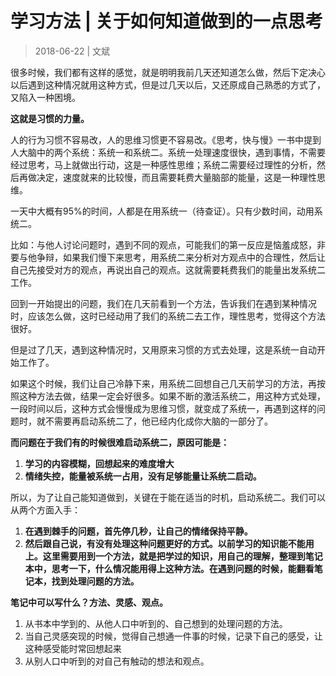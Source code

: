 # 学习方法 | 关于如何知道做到的一点思考

> 2018-06-22 | 文斌


很多时候，我们都有这样的感觉，就是明明我前几天还知道怎么做，然后下定决心以后遇到这种情况就用这种方式，但是过几天以后，又还原成自己熟悉的方式了，又陷入一种困境。

**这就是习惯的力量。**

人的行为习惯不容易改，人的思维习惯更不容易改。《思考，快与慢》一书中提到人大脑中的两个系统：系统一和系统二。系统一处理速度很快，遇到事情，不需要经过思考，马上就做出行动，这是一种感性思维；系统二需要经过理性的分析，然后再做决定，速度就来的比较慢，而且需要耗费大量脑部的能量，这是一种理性思维。

一天中大概有95%的时间，人都是在用系统一（待查证）。只有少数时间，动用系统二。

比如：与他人讨论问题时，遇到不同的观点，可能我们的第一反应是恼羞成怒，非要与他争辩，如果我们慢下来思考，用系统二来分析对方观点中的合理性，然后让自己先接受对方的观点，再说出自己的观点。这就需要耗费我们的能量出发系统二工作。

回到一开始提出的问题，我们在几天前看到一个方法，告诉我们在遇到某种情况时，应该怎么做，这时已经动用了我们的系统二去工作，理性思考，觉得这个方法很好。

但是过了几天，遇到这种情况时，又用原来习惯的方式去处理，这是系统一自动开始工作了。

如果这个时候，我们让自己冷静下来，用系统二回想自己几天前学习的方法，再按照这种方法去做，结果一定会好很多。如果不断的激活系统二，用这种方式处理，一段时间以后，这种方式会慢慢成为思维习惯，就变成了系统一，再遇到这样的问题时，就不需要再启动系统二了，他已经内化成你大脑的一部分了。

**而问题在于我们有的时候很难启动系统二，原因可能是：**

1. **学习的内容模糊，回想起来的难度增大**
2. **情绪失控，能量被系统一占用，没有足够能量让系统二启动。**


所以，为了让自己能知道做到，关键在于能在适当的时机，启动系统二。我们可以从两个方面入手：

1. **在遇到棘手的问题，首先停几秒，让自己的情绪保持平静。**
2. **然后跟自己说，有没有处理这种问题更好的方式。以前学习的知识能不能用上。这里需要用到一个方法，就是把学过的知识，用自己的理解，整理到笔记本中，思考一下，什么情况能用得上这种方法。在遇到问题的时候，能翻看笔记本，找到处理问题的方法。**

**笔记中可以写什么？方法、灵感、观点。**
1. 从书本中学到的、从他人口中听到的、自己想到的处理问题的方法。
2. 当自己灵感突现的时候，觉得自己想通一件事的时候，记录下自己的感受，让这种感受能时常回想起来
3. 从别人口中听到的对自己有触动的想法和观点。
